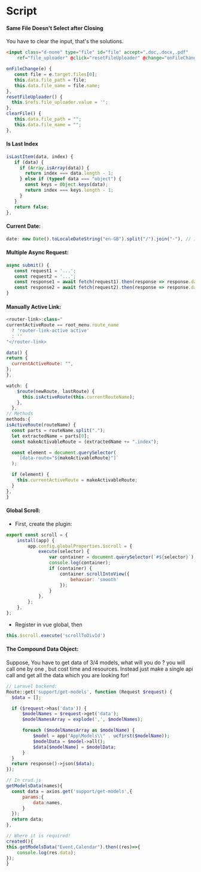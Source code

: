 # Script

#### Same File Doesn't Select after Closing

You have to clear the input, that's the solutions.

```html
<input class="d-none" type="file" id="file" accept=".doc,.docx,.pdf"
    ref="file_uploader" @click="resetFileUploader" @change="onFileChange" />
```
```js
onFileChange(e) {
   const file = e.target.files[0];
   this.data.file_path = file;
   this.data.file_name = file.name;
},
resetFileUploader() {
  this.$refs.file_uploader.value = '';
},
clearFile() {
   this.data.file_path = "";
   this.data.file_name = "";
},
```

#### Is Last Index
```js
isLastItem(data, index) {
   if (data) {
     if (Array.isArray(data)) {
       return index === data.length - 1;
     } else if (typeof data === "object") {
       const keys = Object.keys(data);
       return index === keys.length - 1;
     }
   }
   return false;
},
```

#### Current Date:
```js
date: new Date().toLocaleDateString("en-GB").split("/").join("-"), // 10-08-2023
```

#### Multiple Async Request:
```javascript
async submit() {
   const request1 = '...';
   const request2 = '...';
   const response1 = await fetch(request1).then(response => response.data)
   const response2 = await fetch(request2).then(response => response.data)
}
```

####  Manually Active Link:
```javascript
<router-link>:class="
currentActiveRoute == root_menu.route_name
  ? 'router-link-active active'
  : ''
"</router-link>

data() {
return {
  currentActiveRoute: "",
};
},

watch: {
    $route(newRoute, lastRoute) {
      this.isActiveRoute(this.currentRouteName);
    },
  },
// Methods
methods:{
isActiveRoute(routeName) {
  const parts = routeName.split(".");
  let extractedName = parts[0];
  const makeActivableRoute = (extractedName += ".index");

  const element = document.querySelector(
    `[data-route="${makeActivableRoute}"]`
  );

  if (element) {
    this.currentActiveRoute = makeActivableRoute;
  }
},
}
```

#### Global Scroll:

* First, create the plugin:

```javascript
export const scroll = {
    install(app) {
        app.config.globalProperties.$scroll = {
            execute(selector) {
                var container = document.querySelector(`#${selector}`);
                console.log(container);
                if (container) {
                    container.scrollIntoView({
                        behavior: 'smooth'
                    });
                }
            },
        };
    },
};

```

* Register in vue global, then

```javascript
this.$scroll.execute('scrollToDivId')
```

#### The Compound Data Object:

Suppose, You have to get data of 3/4 models, what will you do ? you will call one by one , but cost time and resources. Instead just 
make a single api call and get all the data which you are looking for!

```php
// Laravel backend:
Route::get('support/get-models', function (Request $request) {
  $data = [];

  if ($request->has('data')) {
      $modelNames = $request->get('data');
      $modelNamesArray = explode(',', $modelNames);

      foreach ($modelNamesArray as $modelName) {
          $model = app("App\Models\\" . ucfirst($modelName));
          $modelData = $model->all();
          $data[$modelName] = $modelData;
      }
  }
  return response()->json($data);
});

```
```js
// In crud.js
getModelsData(names){
  const data = axios.get('support/get-models',{
      params:{
          data:names,
      }
  });
  return data;
},

// Where it is required!
created(){
this.getModelsData("Event,Calendar").then((res)=>{
    console.log(res.data);
});
}

```

